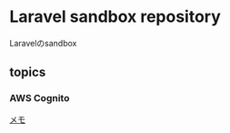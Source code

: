 # Laravel sandbox repository
Laravelのsandbox

## topics

### AWS Cognito
[メモ](documents/AWS-Cognito/memo.md)
